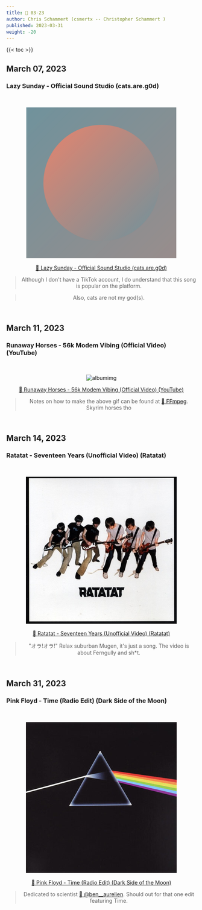 ```yaml
---
title: 🎸 03-23
author: Chris Schammert (csmertx -- Christopher Schammert )
published: 2023-03-31
weight: -20
---
```


<!-- The content of this website was written by Christopher Schammert aka Chris Schammert -->

<!--more-->

{{< toc >}}

## March 07, 2023
### Lazy Sunday - Official Sound Studio (cats.are.g0d)

<br />
<div style="text-align: center;">

![albumimg](/Blog/music/images/lazy_sunday_aka_cats-are-g0d.png "Lazy Sunday (cats.are.g0d) - Soundcloud Profile Picture")
<br />

[🔗 Lazy Sunday - Official Sound Studio (cats.are.g0d)](https://soundcloud.com/user-809712248/lazy-sunday-official-sound "Soundcloud | Lazy Sunday - Official Sound Studio (cats.are.g0d)")
> Although I don't have a TikTok account, I do understand that this song is popular on the platform.

> Also, cats are not my god(s).
</div>
<br />

## March 11, 2023
### Runaway Horses - 56k Modem Vibing (Official Video) (YouTube)

<br />
<div style="text-align: center;">

![albumimg](https://i.imgur.com/pnUeaaD.gif "Lazy Sunday (cats.are.g0d) - YouTube Video Thumbnail")
<br />

[🔗 Runaway Horses - 56k Modem Vibing (Official Video) (YouTube)](https://www.youtube.com/watch?v=YkikBQUtxHo "YouTube | Runaway Horses - 56k Modem Vibing (Official Video) (YouTube)")
> Notes on how to make the above gif can be found at [🔗 FFmpeg](/Linux/Software/ffmpeg "csmertx.com / Linux / Software / FFmpeg"). Skyrim horses tho
</div>
<br />

## March 14, 2023
### Ratatat - Seventeen Years (Unofficial Video) (Ratatat)

<br />
<div style="text-align: center;">

![albumimg](/Blog/music/images/ratatat_ratatat.jpg "Ratatat - Ratatat - Album Cover")
<br />

[🔗 Ratatat - Seventeen Years (Unofficial Video) (Ratatat)](https://www.youtube.com/watch?v=1zTkrPNNpkc "YouTube | Ratatat - Seventeen Years (Unofficial Video) (Ratatat)")
> "オラ!オラ!" Relax suburban Mugen, it's just a song. The video is about Ferngully and sh*t.
</div>
<br />

## March 31, 2023
### Pink Floyd - Time (Radio Edit) (Dark Side of the Moon)

<br />
<div style="text-align: center;">

![albumimg](/Blog/music/images/pink_floyd_dark_side_of_the_moon.jpg "Pink Floyd - Dark Side of the Moon - Album Cover")
<br />

[🔗 Pink Floyd - Time (Radio Edit) (Dark Side of the Moon)](https://www.youtube.com/watch?v=eU5GhARsu_Y "YouTube | Pink Floyd - Time (Radio Edit) (Dark Side of the Moon)")
> Dedicated to scientist [🔗 @ben__aurelien](https://www.instagram.com/ben__aurelien "Instagram | @ben__aurelien]"). Should out for that one edit featuring Time.
</div>
<br />

